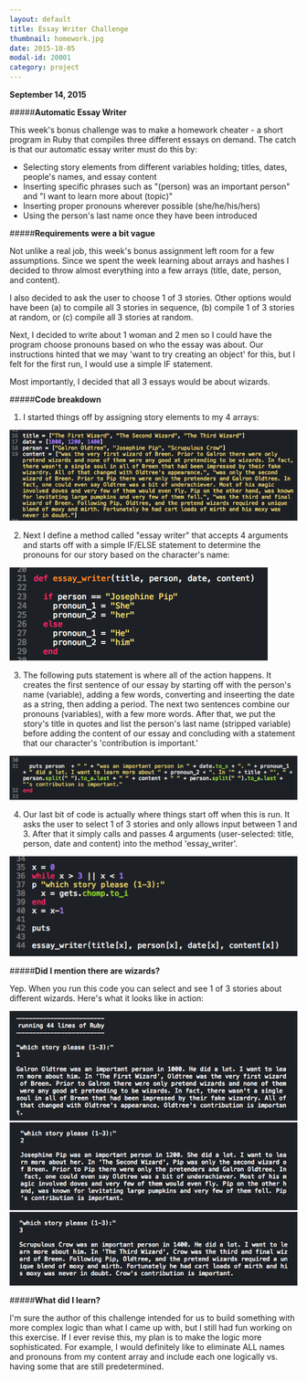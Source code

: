 ```yaml
---
layout: default
title: Essay Writer Challenge
thumbnail: homework.jpg
date: 2015-10-05
modal-id: 20001
category: project
---
```


**September 14, 2015**


#####**Automatic Essay Writer**


This week's bonus challenge was to make a homework cheater - a short program in Ruby that compiles three different essays on demand. The catch is that our automatic essay writer must do this by:

<ul>
<li>Selecting story elements from different variables holding; titles, dates, people's names, and essay content</li>
<li>Inserting specific phrases such as "(person) was an important person" and "I want to learn more about (topic)"</li>
<li>Inserting proper pronouns wherever possible (she/he/his/hers)</li>
<li>Using the person's last name once they have been introduced</li>
</ul>

#####**Requirements were a bit vague**

Not unlike a real job, this week's bonus assignment left room for a few assumptions. Since we spent the week learning about arrays and hashes I decided to throw almost everything into a few arrays (title, date, person, and content).

I also decided to ask the user to choose 1 of 3 stories. Other options would have been (a) to compile all 3 stories in sequence, (b) compile 1 of 3 stories at random, or (c) compile all 3 stories at random.

Next, I decided to write about 1 woman and 2 men so I could have the program choose pronouns based on who the essay was about. Our instructions hinted that we may 'want to try creating an object' for this, but I felt for the first run, I would use a simple IF statement.

Most importantly, I decided that all 3 essays would be about wizards.

#####**Code breakdown**

1. I started things off by assigning story elements to my 4 arrays:

<img src="projects/images/breen-arrays.png" alt="define 4 arrays">

2. Next I define a method called "essay writer" that accepts 4 arguments and starts off with a simple IF/ELSE statement to determine the pronouns for our story based on the character's name:

<img src="projects/images/breen-pronouns.png" alt="select pronouns">

3. The following <span>puts</span> statement is where all of the action happens. It creates the first sentence of our essay by starting off with the person's name (variable), adding a few words, converting and inseerting the date as a string, then adding a period. The next two sentences combine our pronouns (variables), with a few more words. After that, we put the story's title in quotes and list the person's last name (stripped variable) before adding the content of our essay and concluding with a statement that our character's 'contribution is important.'

<img src="projects/images/breen-puts.png" alt="puts statement">

4. Our last bit of code is actually where things start off when this is run. It asks the user to select 1 of 3 stories and only allows input between 1 and 3. After that it simply calls and passes 4 arguments (user-selected: title, person, date and content) into the method 'essay_writer'.

<img src="projects/images/breen-method-call.png" alt="story selector and method call">

#####**Did I mention there are wizards?**

Yep. When you run this code you can select and see 1 of 3 stories about different wizards. Here's what it looks like in action:

<img src="projects/images/breen-story1.png" alt="user selects 1 for the first story of Breen">

<img src="projects/images/breen-story2.png" alt="user selects 2 for the second story of Breen">

<img src="projects/images/breen-story3.png" alt="user selects 3 for the third story of Breen">

#####**What did I learn?**

I'm sure the author of this challenge intended for us to build something with more complex logic than what I came up with, but I still had fun working on this exercise. If I ever revise this, my plan is to make the logic more sophisticated. For example, I would definitely like to eliminate ALL names and pronouns from my content array and include each one logically vs. having some that are still predetermined.